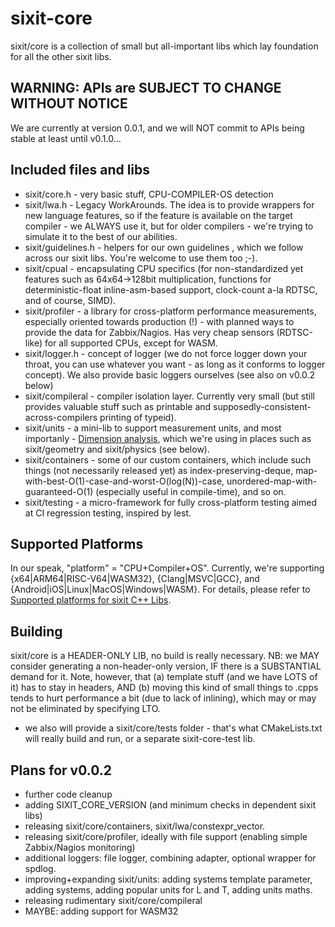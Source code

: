 # sixit-core
sixit/core is a collection of small but all-important libs which lay foundation for all the other sixit libs. 

## WARNING: APIs are SUBJECT TO CHANGE WITHOUT NOTICE
We are currently at version 0.0.1, and we will NOT commit to APIs being stable at least until v0.1.0... 

## Included files and libs
- sixit/core.h - very basic stuff, CPU-COMPILER-OS detection
- sixit/lwa.h - Legacy WorkArounds. The idea is to provide wrappers for new language features, so if the feature is available on the target compiler - we ALWAYS use it, but for older compilers - we're trying to simulate it to the best of our abilities.
- sixit/guidelines.h - helpers for our own guidelines , which we follow across our sixit libs. You're welcome to use them too ;-). 
- sixit/cpual - encapsulating CPU specifics (for non-standardized yet features such as 64x64->128bit multiplication, functions for deterministic-float inline-asm-based support, clock-count a-la RDTSC, and of course, SIMD).
- sixit/profiler - a library for cross-platform performance measurements, especially oriented towards production (!) - with planned ways to provide the data for Zabbix/Nagios. Has very cheap sensors (RDTSC-like) for all supported CPUs, except for WASM.
- sixit/logger.h - concept of logger (we do not force logger down your throat, you can use whatever you want - as long as it conforms to logger concept). We also provide basic loggers ourselves (see also on v0.0.2 below)
- sixit/compileral - compiler isolation layer. Currently very small (but still provides valuable stuff such as printable and supposedly-consistent-across-compilers printing of typeid).
- sixit/units - a mini-lib to support measurement units, and most importanly - [Dimension analysis](https://en.wikipedia.org/wiki/Dimensional_analysis), which we're using in places such as sixit/geometry and sixit/physics (see below).
- sixit/containers - some of our custom containers, which include such things (not necessarily released yet) as index-preserving-deque, map-with-best-O(1)-case-and-worst-O(log(N))-case, unordered-map-with-guaranteed-O(1) (especially useful in compile-time), and so on. 
- sixit/testing - a micro-framework for fully cross-platform testing aimed at CI regression testing, inspired by lest.

## Supported Platforms
In our speak, "platform" = "CPU+Compiler+OS". Currently, we're supporting {x64|ARM64|RISC-V64|WASM32}, {Clang|MSVC|GCC}, and {Android|iOS|Linux|MacOS|Windows|WASM}. For details, please refer to [Supported platforms for sixit C++ Libs](https://github.com/sixitbb/.github/blob/main/profile/cpp-supported-platforms.md).

## Building
sixit/core is a HEADER-ONLY LIB, no build is really necessary. 
NB: we MAY consider generating a non-header-only version, IF there is a SUBSTANTIAL demand for it. Note, however, that (a) template stuff (and we have LOTS of it) has to stay in headers, AND (b) moving this kind of small things to .cpps tends to hurt performance a bit (due to lack of inlining), which may or may not be eliminated by specifying LTO.
- we also will provide a sixit/core/tests folder - that's what CMakeLists.txt will really build and run, or a separate sixit-core-test lib.

## Plans for v0.0.2
- further code cleanup
- adding SIXIT_CORE_VERSION (and minimum checks in dependent sixit libs)
- releasing sixit/core/containers, sixit/lwa/constexpr_vector.
- releasing sixit/core/profiler, ideally with file support (enabling simple Zabbix/Nagios monitoring)
- additional loggers: file logger, combining adapter, optional wrapper for spdlog.
- improving+expanding sixit/units: adding systems template parameter, adding systems, adding popular units for L and T, adding units maths.
- releasing rudimentary sixit/core/compileral
- MAYBE: adding support for WASM32
